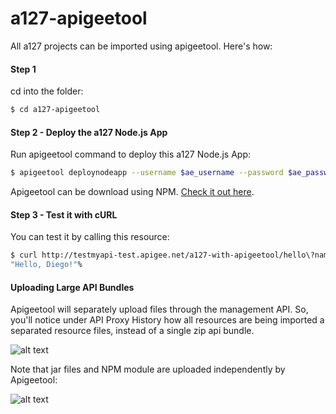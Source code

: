 a127-apigeetool
========
All a127 projects can be imported using apigeetool. Here's how:

#### Step 1
cd into the folder:
```bash
$ cd a127-apigeetool
```
#### Step 2 - Deploy the a127 Node.js App
Run apigeetool command to deploy this a127 Node.js App:
```bash
$ apigeetool deploynodeapp --username $ae_username --password $ae_password --organization testmyapi --api a127-with-apigeetool --environment test --directory . -m app.js -b /a127-with-apigeetool -U
```
Apigeetool can be download using NPM. [Check it out here](https://www.npmjs.com/package/apigeetool).

#### Step 3 - Test it with cURL
You can test it by calling this resource:
```bash
$ curl http://testmyapi-test.apigee.net/a127-with-apigeetool/hello\?name\=Diego
"Hello, Diego!"%
```

#### Uploading Large API Bundles
Apigeetool will separately upload files through the management API. So, you'll notice under API Proxy History how all resources are being imported a separated resource files, instead of a single zip api bundle.

![alt text](https://www.dropbox.com/s/occmp8si3ss885g/Screenshot%202015-06-19%2015.37.50.png?dl=1 "API Proxy History")

Note that jar files and NPM module are uploaded independently by Apigeetool:

![alt text](https://www.dropbox.com/s/b4n88jkqme0temw/Screenshot%202015-06-19%2015.44.14.png?dl=1 "")

